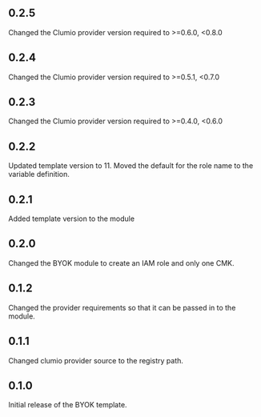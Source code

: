 ## 0.2.5
Changed the Clumio provider version required to >=0.6.0, <0.8.0

## 0.2.4
Changed the Clumio provider version required to >=0.5.1, <0.7.0

## 0.2.3
Changed the Clumio provider version required to >=0.4.0, <0.6.0

## 0.2.2
Updated template version to 11.
Moved the default for the role name to the variable definition.

## 0.2.1
Added template version to the module

## 0.2.0
Changed the BYOK module to create an IAM role and only one CMK.

## 0.1.2
Changed the provider requirements so that it can be passed in to the module.

## 0.1.1
Changed clumio provider source to the registry path.

## 0.1.0
Initial release of the BYOK template.
